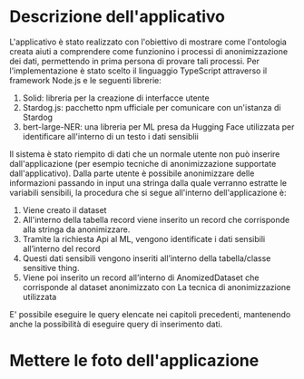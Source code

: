# Descrizione dell'applicativo
L'applicativo è stato realizzato con l'obiettivo di mostrare come l'ontologia creata aiuti a comprendere come funzionino i processi di anonimizzazione dei dati, permettendo in prima persona di provare tali processi. 
Per l'implementazione è stato scelto il linguaggio TypeScript attraverso il framework Node.js e le seguenti librerie:
1. Solid: libreria per la creazione di interfacce utente
2. Stardog.js: pacchetto npm ufficiale per comunicare con un'istanza di Stardog
3. bert-large-NER: una libreria per ML presa da Hugging Face utilizzata per identificare all'interno di un testo i dati sensiblii

Il sistema è stato riempito di dati che un normale utente non può inserire dall'applicazione (per esempio tecniche di anonimizzazione supportate dall'applicativo).
Dalla parte utente è possibile anonimizzare delle informazioni passando in input una stringa dalla quale verranno estratte le variabili sensibili, la procedura che si segue all'interno dell'applicazione è:
1. Viene creato il dataset
2. All'interno della tabella record viene inserito un record che corrisponde alla stringa da anonimizzare.
3. Tramite la richiesta Api al ML, vengono identificate i dati sensibili all’interno del record
4. Questi dati sensibili vengono inseriti all’interno della tabella/classe sensitive thing.
5. Viene poi inserito un record all’interno di AnomizedDataset che corrisponde al dataset anonimizzato con La tecnica di anonimizzazione utilizzata 

E' possibile eseguire le query elencate nei capitoli precedenti, mantenendo anche la possibilità di eseguire query di inserimento dati.


# Mettere le foto dell'applicazione
